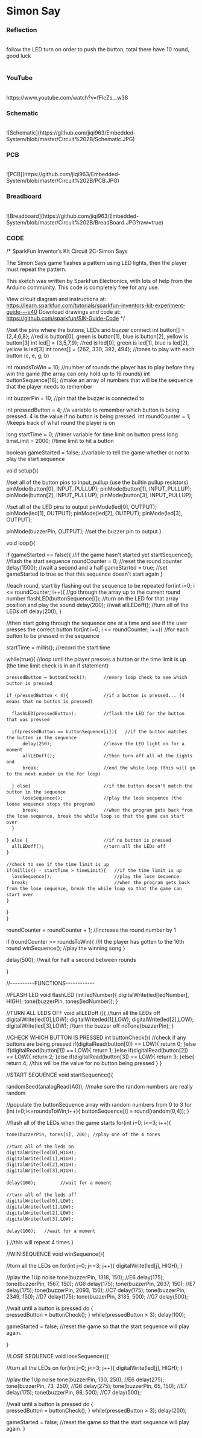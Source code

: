 <h1>Simon Say</h1>
<h3>Reflection </h3>
</br>
follow the LED turn on order to push the button, total there have 10 round, good luck
</br>
</br>
<h3>YouTube</h3>
</br>
https://www.youtube.com/watch?v=fFlcZs__w38
</br>
<h3>Schematic</h3>
</br>
![Schematic](https://github.com/jiqi963/Embedded-System/blob/master/Circuit%202B/Schematic.JPG)
</br>
<h3>PCB</h3>
</br>
![PCB](https://github.com/jiqi963/Embedded-System/blob/master/Circuit%202B/PCB.JPG)
</br>
<h3>Breadboard</h3>
</br>
![Breadboard](https://github.com/jiqi963/Embedded-System/blob/master/Circuit%202B/BreadBoard.JPG?raw=true)
</br>
<h3>CODE</h3>
/*
SparkFun Inventor’s Kit
Circuit 2C-Simon Says

The Simon Says game flashes a pattern using LED lights, then the player must repeat the pattern.

This sketch was written by SparkFun Electronics, with lots of help from the Arduino community.
This code is completely free for any use.

View circuit diagram and instructions at: https://learn.sparkfun.com/tutorials/sparkfun-inventors-kit-experiment-guide---v40
Download drawings and code at: https://github.com/sparkfun/SIK-Guide-Code
*/

//set the pins where the butons, LEDs and buzzer connect
int button[] = {2,4,6,8};     //red is button[0], green is button[1], blue is button[2], yellow is button[3]
int led[] = {3,5,7,9};        //red is led[0], green is led[1], blue is led[2], yellow is led[3]
int tones[] = {262, 330, 392, 494};   //tones to play with each button (c, e, g, b)

int roundsToWin = 10;         //number of rounds the player has to play before they win the game (the array can only hold up to 16 rounds)
int buttonSequence[16];       //make an array of numbers that will be the sequence that the player needs to remember

int buzzerPin = 10;           //pin that the buzzer is connected to

int pressedButton = 4;        //a variable to remember which button is being pressed. 4 is the value if no button is being pressed.
int roundCounter = 1;         //keeps track of what round the player is on


long startTime = 0;           //timer variable for time limit on button press
long timeLimit = 2000;        //time limit to hit a button
  
boolean gameStarted = false;      //variable to tell the game whether or not to play the start sequence

void setup(){

  //set all of the button pins to input_pullup (use the builtin pullup resistors)
  pinMode(button[0], INPUT_PULLUP);
  pinMode(button[1], INPUT_PULLUP);
  pinMode(button[2], INPUT_PULLUP);
  pinMode(button[3], INPUT_PULLUP);
  
  //set all of the LED pins to output
  pinMode(led[0], OUTPUT);
  pinMode(led[1], OUTPUT);
  pinMode(led[2], OUTPUT);
  pinMode(led[3], OUTPUT);

  pinMode(buzzerPin, OUTPUT);   //set the buzzer pin to output
}

void loop(){

if (gameStarted == false){    //if the game hasn't started yet
  startSequence();            //flash the start sequence
  roundCounter = 0;           //reset the round counter
  delay(1500);                //wait a second and a half
  gameStarted = true;         //set gameStarted to true so that this sequence doesn't start again
}

//each round, start by flashing out the sequence to be repeated
for(int i=0; i <= roundCounter; i++){   //go through the array up to the current round number
  flashLED(buttonSequence[i]);          //turn on the LED for that array position and play the sound
  delay(200);                           //wait
  allLEDoff();                          //turn all of the LEDs off
  delay(200);
}

//then start going through the sequence one at a time and see if the user presses the correct button
for(int i=0; i <= roundCounter; i++){   //for each button to be pressed in the sequence
  
  startTime = millis();                 //record the start time
  
  while(true){  //loop until the player presses a button or the time limit is up (the time limit check is in an if statement)
    
    pressedButton = buttonCheck();      //every loop check to see which button is pressed
    
    if (pressedButton < 4){             //if a button is pressed... (4 means that no button is pressed)
      
      flashLED(pressedButton);          //flash the LED for the button that was pressed
      
      if(pressedButton == buttonSequence[i]){   //if the button matches the button in the sequence
          delay(250);                   //leave the LED light on for a moment
          allLEDoff();                  //then turn off all of the lights and
          break;                        //end the while loop (this will go to the next number in the for loop)
          
      } else{                           //if the button doesn't match the button in the sequence
          loseSequence();               //play the lose sequence (the loose sequence stops the program)
          break;                        //when the program gets back from the lose sequence, break the while loop so that the game can start over
      }
    
    } else {                            //if no button is pressed
      allLEDoff();                      //turn all the LEDs off
    }

    //check to see if the time limit is up
    if(millis() - startTime > timeLimit){   //if the time limit is up
      loseSequence();                       //play the lose sequence
      break;                                //when the program gets back from the lose sequence, break the while loop so that the game can start over
    }
  }    
}

  roundCounter = roundCounter + 1;      //increase the round number by 1
  
  if (roundCounter >= roundsToWin){               //if the player has gotten to the 16th round
    winSequence();                      //play the winning song
  }
  
  delay(500);                           //wait for half a second between rounds


}

//----------FUNCTIONS------------

//FLASH LED
void flashLED (int ledNumber){
  digitalWrite(led[ledNumber], HIGH);
  tone(buzzerPin, tones[ledNumber]);
}

//TURN ALL LEDS OFF
void allLEDoff (){
  //turn all the LEDs off
  digitalWrite(led[0],LOW);
  digitalWrite(led[1],LOW);
  digitalWrite(led[2],LOW);
  digitalWrite(led[3],LOW);
  //turn the buzzer off
  noTone(buzzerPin);
}

//CHECK WHICH BUTTON IS PRESSED
int buttonCheck(){
  //check if any buttons are being pressed
  if(digitalRead(button[0]) == LOW){
    return 0;
  }else if(digitalRead(button[1]) == LOW){
    return 1;
  }else if(digitalRead(button[2]) == LOW){
    return 2;
  }else if(digitalRead(button[3]) == LOW){
    return 3;
  }else{
    return 4; //this will be the value for no button being pressed
  }
}

//START SEQUENCE
void startSequence(){

  randomSeed(analogRead(A0));   //make sure the random numbers are really random

  //populate the buttonSequence array with random numbers from 0 to 3
  for (int i=0;i<=roundsToWin;i++){
    buttonSequence[i] = round(random(0,4));
  }
 
  //flash all of the LEDs when the game starts
  for(int i=0; i<=3; i++){
    
    tone(buzzerPin, tones[i], 200); //play one of the 4 tones
    
    //turn all of the leds on
    digitalWrite(led[0],HIGH);
    digitalWrite(led[1],HIGH);
    digitalWrite(led[2],HIGH);
    digitalWrite(led[3],HIGH);
    
    delay(100);         //wait for a moment
    
    //turn all of the leds off
    digitalWrite(led[0],LOW);
    digitalWrite(led[1],LOW);
    digitalWrite(led[2],LOW);
    digitalWrite(led[3],LOW);
    
    delay(100);   //wait for a moment
  
  } //this will repeat 4 times
}

//WIN SEQUENCE
void winSequence(){

  //turn all the LEDs on
  for(int j=0; j<=3; j++){
    digitalWrite(led[j], HIGH);
  }

  //play the 1Up noise
  tone(buzzerPin, 1318, 150);   //E6
  delay(175);
  tone(buzzerPin, 1567, 150);   //G6
  delay(175);
  tone(buzzerPin, 2637, 150);   //E7
  delay(175);
  tone(buzzerPin, 2093, 150);   //C7
  delay(175);
  tone(buzzerPin, 2349, 150);   //D7
  delay(175);
  tone(buzzerPin, 3135, 500);   //G7
  delay(500);  

  //wait until a button is pressed
  do {         
    pressedButton = buttonCheck();
  } while(pressedButton > 3);
  delay(100);

  gameStarted = false;   //reset the game so that the start sequence will play again.
  
}

//LOSE SEQUENCE
void loseSequence(){

  //turn all the LEDs on
  for(int j=0; j<=3; j++){
    digitalWrite(led[j], HIGH);
  }

  //play the 1Up noise
  tone(buzzerPin, 130, 250);   //E6
  delay(275);
  tone(buzzerPin, 73, 250);   //G6
  delay(275);
  tone(buzzerPin, 65, 150);   //E7
  delay(175);
  tone(buzzerPin, 98, 500);   //C7
  delay(500);
  
  //wait until a button is pressed
  do {         
    pressedButton = buttonCheck();
  } while(pressedButton > 3);
  delay(200);
  
  gameStarted = false;   //reset the game so that the start sequence will play again.
}

